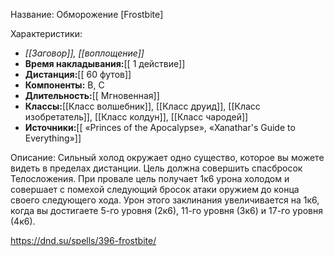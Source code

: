 Название: Обморожение \[Frostbite] 

Характеристики:
- *[[Заговор]], [[воплощение]]*
- **Время накладывания:**[[ 1 действие]]
- **Дистанция:**[[ 60 футов]]
- **Компоненты:** В, С
- **Длительность:**[[ Мгновенная]]
- **Классы:**[[Класс  волшебник]], [[Класс друид]], [[Класс изобретатель]], [[Класс колдун]], [[Класс чародей]]
- **Источники:**[[ «Princes of the Apocalypse», «Xanathar's Guide to Everything»]]

Описание:
Сильный холод окружает одно существо, которое вы можете видеть в пределах дистанции. Цель должна совершить спасбросок Телосложения. При провале цель получает 1к6 урона холодом и совершает с помехой следующий бросок атаки оружием до конца своего следующего хода.
Урон этого заклинания увеличивается на 1к6, когда вы достигаете 5-го уровня (2к6), 11-го уровня (3к6) и 17-го уровня (4к6).

https://dnd.su/spells/396-frostbite/